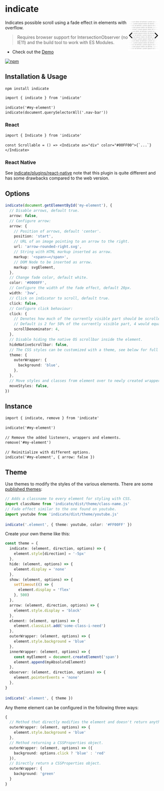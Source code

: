 # indicate

<img align="right" src="https://github.com/tobua/indicate/raw/master/logo.png" width="20%" alt="Indicate Scroll Plugin" />

Indicates possible scroll using a fade effect in elements with overflow.

> Requires browser support for IntersectionObserver (no IE11) and the build tool to work with ES Modules.

- Check out the [Demo](https://tobua.github.io/indicate)

[![npm](https://img.shields.io/npm/v/indicate)](https://npmjs.com/indicate)

## Installation & Usage

```
npm install indicate
```

```tsx
import { indicate } from 'indicate'

indicate('#my-element')
indicate(document.querySelectorAll('.nav-bar'))
```

### React

```tsx
import { Indicate } from 'indicate'

const Scrollable = () => <Indicate as="div" color="#00FF00">{`...`}</Indicate>
```

### React Native

See [indicate/plugins/react-native](https://github.com/tobua/indicate/tree/master/plugins/react-native) note that this plugin is quite different and has some drawbacks compared to the web version.

## Options

```ts
indicate(document.getElementById('my-element'), {
  // Disable arrows, default true.
  arrow: false,
  // Configure arrow:
  arrow: {
    // Position of arrows, default 'center'.
    position: 'start',
    // URL of an image pointing to an arrow to the right.
    url: 'arrow-rounded-right.svg',
    // String with HTML markup inserted as arrow.
    markup: '<span>→</span>',
    // DOM Node to be inserted as arrow.
    markup: svgElement,
  },
  // Change fade color, default white.
  color: '#0000FF',
  // Configure the width of the fade effect, default 20px.
  width: '3vw',
  // Click on indicator to scroll, default true.
  click: false,
  // Configure click behaviour:
  click: {
    // Denotes how much of the currently visible part should be scrolled by a click.
    // Default is 2 for 50% of the currently visible part, 4 would equal to 25%.
    scrollDenominator: 4,
  },
  // Disable hiding the native OS scrollbar inside the element.
  hideNativeScrollbar: false,
  // The CSS styles can be customized with a theme, see below for full documentation.
  theme: {
    outerWrapper: {
      background: 'blue',
    },
  },
  // Move styles and classes from element over to newly created wrapper.
  moveStyles: false,
})
```

## Instance

```tsx
import { indicate, remove } from 'indicate'

indicate('#my-element')

// Remove the added listeners, wrappers and elements.
remove('#my-element')

// Reinitialize with different options.
indicate('#my-element', { arrow: false })
```

## Theme

Use themes to modify the styles of the various elements. There are some [published themes](https://github.com/tobua/indicate/tree/master/theme):

```ts
// Adds a classname to every element for styling with CSS.
import className from 'indicate/dist/theme/class-name.js'
// Fade effect similar to the one found on youtube.
import youtube from 'indicate/dist/theme/youtube.js'

indicate('.element', { theme: youtube, color: '#FF00FF' })
```

Create your own theme like this:

```ts
const theme = {
  indicate: (element, direction, options) => {
    element.style[direction] = '-5px'
  },
  hide: (element, options) => {
    element.display = 'none'
  },
  show: (element, options) => {
    setTimeout(() => {
      element.display = 'flex'
    }, 500)
  },
  arrow: (element, direction, options) => {
    element.style.display = 'block'
  },
  element: (element, options) => {
    element.classList.add('some-class-i-need')
  },
  outerWrapper: (element, options) => {
    element.style.background = 'blue'
  },
  innerWrapper: (element, options) => {
    const myElement = document.createElement('span')
    element.append(myAbsoluteElement)
  },
  observer: (element, direction, options) => {
    element.pointerEvents = 'none'
  },
}

indicate('.element', { theme })
```

Any theme element can be configured in the following three ways:

```ts
{
  // Method that directly modifies the element and doesn't return anything.
  outerWrapper: (element, options) => {
    element.style.background = 'blue'
  },
  // Method returning a CSSProperties object.
  outerWrapper: (element, options) => ({
    background: options.click ? 'blue' : 'red'
  }),
  // Directly return a CSSProperties object.
  outerWrapper: {
    background: 'green'
  }
}
```
